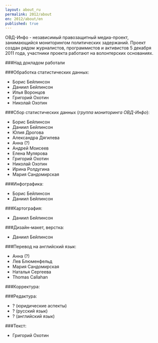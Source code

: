 ```yaml
---
layout: about_ru
permalink: 2012/about
en: 2012/about/en
published: true
---
```


ОВД-Инфо - независимый правозащитный медиа-проект, занимающийся мониторингом политических задержаний. Проект создан рядом журналистов, программистов и активистов 5 декабря 2011 года, участники проекта работают на волонтерских основаниях.  

###Над докладом работали

###Обработка статистических данных: 
* Борис Бейлинсон
* Даниил Бейлинсон
* Илья Воронцов
* Григорий Охотин
* Николай Охотин

###Сбор статистических данных (*группа мониторинга ОВД-Инфо*): 
* Борис Бейлинсон
* Даниил Бейлинсон
* Юлия Дрогова
* Александра Дягилева
* Анна (?)
* Андрей Моисеев
* Елена Мулярова
* Григорий Охотин
* Николай Охотин
* Ирина Ролдугина
* Мария Сандомирская

###Инфографика:
* Борис Бейлинсон
* Даниил Бейлинсон

###Картография: 
* Даниил Бейлинсон

###Дизайн-макет, верстка: 
* Даниил Бейлинсон 

###Перевод на английский язык: 
* Анна (?)
* Лев Блюменфельд
* Мария Сандомирская
* Наталья Сергеева
* Thomas Callahan

###Корректура: 

###Редактура: 
* ? (юридические аспекты)
* ? (русский язык)
* ? (английский язык) 

###Текст: 
* Григорий Охотин